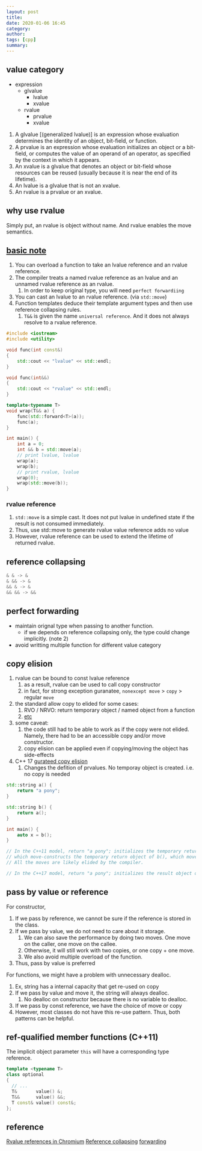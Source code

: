 ```yaml
---
layout: post
title:
date: 2020-01-06 16:45
category:
author:
tags: [cpp]
summary:
---
```


## value category

- expression
  - glvalue
    - lvalue
    - xvalue
  - rvalue
    - prvalue
    - xvalue

1. A glvalue [(generalized lvalue)] is an expression whose evaluation determines the identity of an object, bit-field, or function.
2. A prvalue is an expression whose evaluation initializes an object or a bit-field, or computes the value of an operand of an operator, as specified by the context in which it appears.
3. An xvalue is a glvalue that denotes an object or bit-field whose resources can be reused (usually because it is near the end of its lifetime).
4. An lvalue is a glvalue that is not an xvalue.
5. An rvalue is a prvalue or an xvalue.

[](https://www.justsoftwaresolutions.co.uk/cplusplus/core-c++-lvalues-and-rvalues.html)

## why use rvalue

Simply put, an rvalue is object without name. And rvalue enables the move semantics.

## [basic note](https://docs.microsoft.com/en-us/cpp/cpp/rvalue-reference-declarator-amp-amp?view=msvc-170)

1. You can overload a function to take an lvalue reference and an rvalue reference.
2. The compiler treats a named rvalue reference as an lvalue and an unnamed rvalue reference as an rvalue.
   1. In order to keep original type, you will need `perfect forwardiing`
3. You can cast an lvalue to an rvalue reference. (via `std::move`)
4. Function templates deduce their template argument types and then use reference collapsing rules.
   1. `T&&` is given the name `universal reference`. And it does not always resolve to a rvalue reference.

```cpp
#include <iostream>
#include <utility>

void func(int const&)
{
    std::cout << "lvalue" << std::endl;
}

void func(int&&)
{
    std::cout << "rvalue" << std::endl;
}

template<typename T>
void wrap(T&& a) {
    func(std::forward<T>(a));
    func(a);
}

int main() {
    int a = 0;
    int && b = std::move(a);
    // print lvalue, lvalue
    wrap(a);
    wrap(b);
    // print rvalue, lvalue
    wrap(0);
    wrap(std::move(b));
}
```

### rvalue reference

1. `std::move` is a simple cast. It does not put lvalue in undefined state if the result is not consumed immediately.
2. Thus, use std::move to generate rvalue value reference adds no value
3. However, rvalue reference can be used to extend the lifetime of returned rvalue.

## reference collapsing

```cpp
& & -> &
& && -> &
&& & -> &
&& && -> &&
```

## perfect forwarding

- maintain orignal type when passing to another function.
  - if we depends on reference collapsing only, the type could change implicitly. (note 2)
- avoid writting multiple function for different value category

## copy elision

1. rvalue can be bound to const lvalue reference
   1. as a result, rvalue can be used to call copy constructor
   2. in fact, for strong exception guranatee, `nonexcept move` > `copy` > regular `move`
2. the standard allow copy to elided for some cases:
   1. RVO / NRVO: return temporary object / named object from a function
   2. [etc](https://stackoverflow.com/questions/12953127/what-are-copy-elision-and-return-value-optimization/)
3. some caveat:
   1. the code still had to be able to work as if the copy were not elided. Namely, there had to be an accessible copy and/or move constructor.
   2. copy elision can be applied even if copying/moving the object has side-effects
4. C++ 17 [gurateed copy elision](https://devblogs.microsoft.com/cppblog/guaranteed-copy-elision-does-not-elide-copies/)
   1. Changes the defition of prvalues. No temporay object is created. i.e. no copy is needed

```cpp
std::string a() {
    return "a pony";
}

std::string b() {
    return a();
}

int main() {
    auto x = b();
}

// In the C++11 model, return "a pony"; initializes the temporary return object of a(),
// which move-constructs the temporary return object of b(), which move-constructs x.
// All the moves are likely elided by the compiler.

// In the C++17 model, return "a pony"; initializes the result object of a(), which is the result object of b(), which is x.
```

## pass by value or reference

For constructor,

1. If we pass by reference, we cannot be sure if the reference is stored in the class.
2. If we pass by value, we do not need to care about it storage.
   1. We can also save the performance by doing two moves. One move on the caller, one move on the callee.
   2. Otherwise, it will still work with two copies, or one copy + one move.
   3. We also avoid multiple overload of the function.
3. Thus, pass by value is preferred

For functions, we might have a problem with unnecessary dealloc.

1. Ex, string has a internal capacity that get re-used on copy
2. If we pass by value and move it, the string will always dealloc.
   1. No dealloc on constructor because there is no variable to dealloc.
3. If we pass by const reference, we have the choice of move or copy
4. However, most classes do not have this re-use pattern. Thus, both patterns can be helpful.

## ref-qualified member functions (C++11)

The implicit object parameter `this` will have a corresponding type reference.

```c++
template <typename T>
class optional
{
  // ...
  T&       value() &;
  T&&      value() &&;
  T const& value() const&;
};
```

## reference

[Rvalue references in Chromium](https://www.chromium.org/rvalue-references)
[Reference collapsing](https://stackoverflow.com/questions/13725747/concise-explanation-of-reference-collapsing-rules-requested-1-a-a-2)
[forwarding](https://eli.thegreenplace.net/2014/perfect-forwarding-and-universal-references-in-c)
